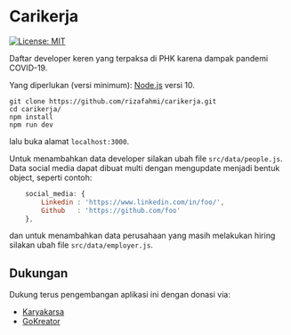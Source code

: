 # Carikerja

[![License: MIT](https://img.shields.io/badge/License-MIT-yellow.svg)](https://opensource.org/licenses/MIT)

Daftar developer keren yang terpaksa di PHK karena dampak pandemi COVID-19.

Yang diperlukan (versi minimum): [Node.js](https://nodejs.org) versi 10.

```shell
git clone https://github.com/rizafahmi/carikerja.git
cd carikerja/
npm install
npm run dev
```

lalu buka alamat `localhost:3000`.

Untuk menambahkan data developer silakan ubah file `src/data/people.js`. Data social media dapat dibuat multi dengan mengupdate menjadi bentuk object, seperti contoh:

```javascript
    social_media: {
        Linkedin : 'https://www.linkedin.com/in/foo/',
        Github   : 'https://github.com/foo'
    },
```

dan untuk menambahkan data perusahaan yang masih melakukan hiring silakan ubah file `src/data/employer.js`.

## Dukungan

Dukung terus pengembangan aplikasi ini dengan donasi via:

* [Karyakarsa](https://karyakarsa.com/rizafahmi/rewards)
* [GoKreator](https://gokreator.com/rizafahmi/tiers/)
